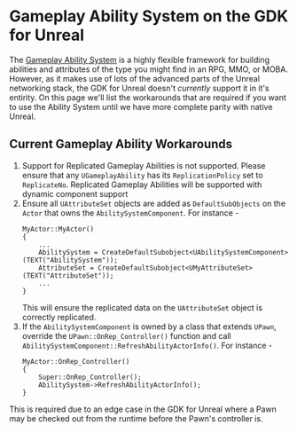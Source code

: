 # Gameplay Ability System on the GDK for Unreal

The [Gameplay Ability System](https://docs.unrealengine.com/en-us/Gameplay/GameplayAbilitySystem) is a highly flexible framework for building abilities and attributes of the type you might find in an RPG, MMO, or MOBA. However, as it makes use of lots of the advanced parts of the Unreal networking stack, the GDK for Unreal doesn't *currently* support it in it's entirity. On this page we'll list the workarounds that are required if you want to use the Ability System until we have more complete parity with native Unreal.

## Current Gameplay Ability Workarounds
1. Support for Replicated Gameplay Abilities is not supported. Please ensure that any `UGameplayAbility` has its `ReplicationPolicy` set to `ReplicateNo`. Replicated Gameplay Abilities will be supported with dynamic component support
1. Ensure all `UAttributeSet` objects are added as `DefaultSubObjects` on the `Actor` that owns the `AbilitySystemComponent`. For instance -
    ```
    MyActor::MyActor()
    {
        ...
        AbilitySystem = CreateDefaultSubobject<UAbilitySystemComponent>(TEXT("AbilitySystem"));
        AttributeSet = CreateDefaultSubobject<UMyAttributeSet>(TEXT("AttributeSet"));
        ...
    }
    ```
    This will ensure the replicated data on the `UAttributeSet` object is correctly replicated.    
1. If the `AbilitySystemComponent` is owned by a class that extends `UPawn`, override the `UPawn::OnRep_Controller()` function and call `AbilitySystemComponent::RefreshAbilityActorInfo()`. For instance -
    ```
    MyActor::OnRep_Controller()
    {
        Super::OnRep_Controller();
        AbilitySystem->RefreshAbilityActorInfo();
    }
    ```
This is required due to an edge case in the GDK for Unreal where a Pawn may be checked out from the runtime before the Pawn's controller is.
